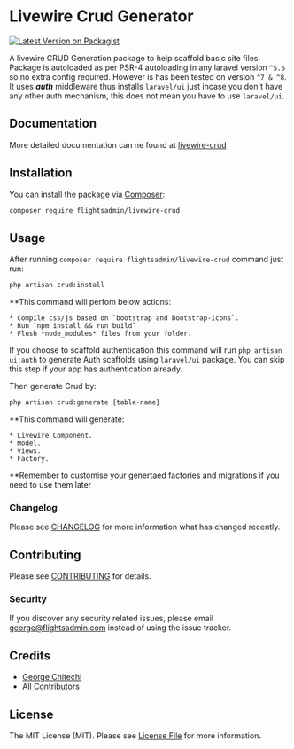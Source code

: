 # Livewire Crud Generator

[![Latest Version on Packagist](https://img.shields.io/packagist/v/flightsadmin/livewire-crud.svg?style=flat-square)](https://packagist.org/packages/flightsadmin/livewire-crud)

A livewire CRUD Generation package to help scaffold basic site files. Package is autoloaded as per PSR-4 autoloading in any laravel version `^5.6` so no extra config required. However is has been tested on version `^7 & ^8`. It uses ***auth*** middleware thus installs `laravel/ui` just incase you don't have any other auth mechanism, this does not mean you have to use `laravel/ui`.

## Documentation

More detailed documentation can ne found at [livewire-crud](https://flightsadmin.github.io/#/)

## Installation

You can install the package via [Composer](https://getcomposer.org/):

```bash
composer require flightsadmin/livewire-crud
```

## Usage

After running `composer require flightsadmin/livewire-crud` command just run:

```bash
php artisan crud:install
```
**This command will perfom below actions:

    * Compile css/js based on `bootstrap and bootstrap-icons`.
    * Run `npm install && run build`
    * Flush *node_modules* files from your folder.

If you choose to scaffold authentication this command will run `php artisan ui:auth`
to generate Auth scaffolds using `laravel/ui` package. You can skip this step if your app has authentication already.

Then generate Crud by:

```bash
php artisan crud:generate {table-name}
```
**This command will generate:

    * Livewire Component.
    * Model.
    * Views.    
    * Factory.
    
**Remember to customise your genertaed factories and migrations if you need to use them later

### Changelog

Please see [CHANGELOG](CHANGELOG.md) for more information what has changed recently.

## Contributing

Please see [CONTRIBUTING](CONTRIBUTING.md) for details.

### Security

If you discover any security related issues, please email george@flightsadmin.com instead of using the issue tracker.

## Credits

- [George Chitechi](https://github.com/flightsadmin)
- [All Contributors](../../contributors)

## License

The MIT License (MIT). Please see [License File](LICENSE.md) for more information.
